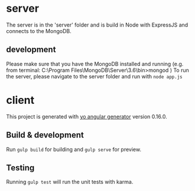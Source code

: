 # server

The server is in the 'server' folder and is build in Node with ExpressJS and connects to the MongoDB.

## development

Please make sure that you have the MongoDB installed and running (e.g. from terminal: C:\Program Files\MongoDB\Server\3.6\bin>mongod )
To run the server, please navigate to the server folder and run with `node app.js`

# client

This project is generated with [yo angular generator](https://github.com/yeoman/generator-angular)
version 0.16.0.

## Build & development

Run `gulp build` for building and `gulp serve` for preview.

## Testing

Running `gulp test` will run the unit tests with karma.
